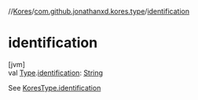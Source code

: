 //[Kores](../../index.md)/[com.github.jonathanxd.kores.type](index.md)/[identification](identification.md)

# identification

[jvm]\
val [Type](https://docs.oracle.com/javase/8/docs/api/java/lang/reflect/Type.html).[identification](identification.md): [String](https://kotlinlang.org/api/latest/jvm/stdlib/kotlin/-string/index.html)

See [KoresType.identification](-kores-type/identification.md)
